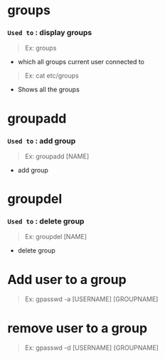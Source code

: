 # groups

### `Used to` : display groups

> Ex: groups

- which all groups current user connected to

> Ex: cat etc/groups

- Shows all the groups

# groupadd

### `Used to` : add group

> Ex: groupadd [NAME]

- add group

# groupdel

### `Used to` : delete group

> Ex: groupdel [NAME]

- delete group

# Add user to a group

> Ex: gpasswd -a [USERNAME] [GROUPNAME]

# remove user to a group

> Ex: gpasswd -d [USERNAME] [GROUPNAME]
